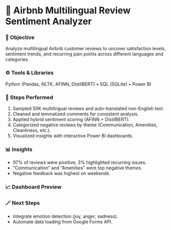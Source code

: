 # 💬 Airbnb Multilingual Review Sentiment Analyzer

### 🧭 Objective
Analyze multilingual Airbnb customer reviews to uncover satisfaction levels, sentiment trends, and recurring pain points across different languages and categories.

### ⚙️ Tools & Libraries
Python (Pandas, NLTK, AFINN, DistilBERT) • SQL (SQLite) • Power BI

### 🧠 Steps Performed
1. Sampled 50K multilingual reviews and auto-translated non-English text.
2. Cleaned and lemmatized comments for consistent analysis.
3. Applied hybrid sentiment scoring (AFINN + DistilBERT).
4. Categorized negative reviews by theme (Communication, Amenities, Cleanliness, etc.).
5. Visualized insights with interactive Power BI dashboards.

### 📊 Insights
- 97% of reviews were positive; 3% highlighted recurring issues.
- “Communication” and “Amenities” were top negative themes.
- Negative feedback was highest on weekends.

### 📈 Dashboard Preview


### 🪄 Next Steps
- Integrate emotion detection (joy, anger, sadness).  
- Automate data loading from Google Forms API.
